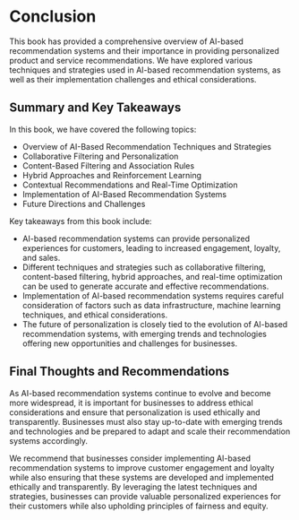 # Conclusion

This book has provided a comprehensive overview of AI-based recommendation systems and their importance in providing personalized product and service recommendations. We have explored various techniques and strategies used in AI-based recommendation systems, as well as their implementation challenges and ethical considerations.

Summary and Key Takeaways
-------------------------

In this book, we have covered the following topics:

* Overview of AI-Based Recommendation Techniques and Strategies
* Collaborative Filtering and Personalization
* Content-Based Filtering and Association Rules
* Hybrid Approaches and Reinforcement Learning
* Contextual Recommendations and Real-Time Optimization
* Implementation of AI-Based Recommendation Systems
* Future Directions and Challenges

Key takeaways from this book include:

* AI-based recommendation systems can provide personalized experiences for customers, leading to increased engagement, loyalty, and sales.
* Different techniques and strategies such as collaborative filtering, content-based filtering, hybrid approaches, and real-time optimization can be used to generate accurate and effective recommendations.
* Implementation of AI-based recommendation systems requires careful consideration of factors such as data infrastructure, machine learning techniques, and ethical considerations.
* The future of personalization is closely tied to the evolution of AI-based recommendation systems, with emerging trends and technologies offering new opportunities and challenges for businesses.

Final Thoughts and Recommendations
----------------------------------

As AI-based recommendation systems continue to evolve and become more widespread, it is important for businesses to address ethical considerations and ensure that personalization is used ethically and transparently. Businesses must also stay up-to-date with emerging trends and technologies and be prepared to adapt and scale their recommendation systems accordingly.

We recommend that businesses consider implementing AI-based recommendation systems to improve customer engagement and loyalty while also ensuring that these systems are developed and implemented ethically and transparently. By leveraging the latest techniques and strategies, businesses can provide valuable personalized experiences for their customers while also upholding principles of fairness and equity.